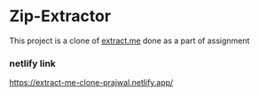 # Zip-Extractor

This project is a clone of [extract.me](extract.m) done as a part of assignment

### netlify link

https://extract-me-clone-prajwal.netlify.app/
